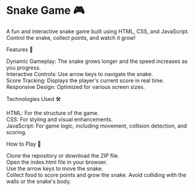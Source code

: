 # Snake Game 🎮
A fun and interactive snake game built using HTML, CSS, and JavaScript. Control the snake, collect points, and watch it grow!

Features 🚀

Dynamic Gameplay: The snake grows longer and the speed increases as you progress.<br>
Interactive Controls: Use arrow keys to navigate the snake.<br>
Score Tracking: Displays the player's current score in real time.<br>
Responsive Design: Optimized for various screen sizes.


Technologies Used 🛠️

HTML: For the structure of the game.<br>
CSS: For styling and visual enhancements.<br>
JavaScript: For game logic, including movement, collision detection, and scoring.<br>


How to Play 🎯

Clone the repository or download the ZIP file.<br>
Open the index.html file in your browser.<br>
Use the arrow keys to move the snake.<br>
Collect food to score points and grow the snake. Avoid colliding with the walls or the snake's body.
